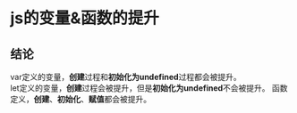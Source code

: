 # js的变量&函数的提升
## 结论
var定义的变量，**创建**过程和**初始化为undefined**过程都会被提升。   
let定义的变量，**创建**过程会被提升，但是**初始化为undefined**不会被提升。
函数定义，**创建**、**初始化**、**赋值**都会被提升。   
